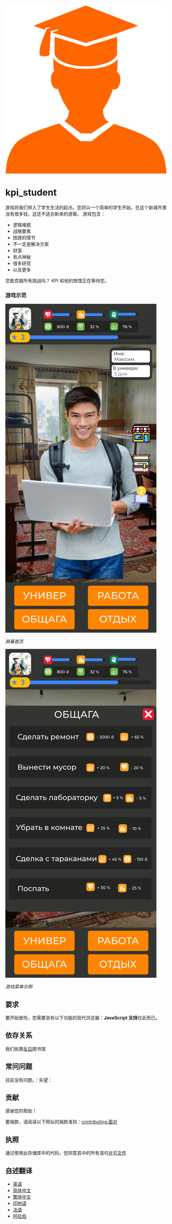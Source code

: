 ![Student](readme_images/student.png)

# kpi_student

游戏将我们带入了学生生活的起点。您将以一个简单的学生开始，在这个新城市里没有很多钱，这还不适合新来的游客。
游戏包含：

- 逻辑难题
- 战略要素
- 困惑的情节
- 不一定是解决方案
- 财富
- 有点神秘
- 很多研究
- 以及更多

您能克服所有挑战吗？ KPI 和他的旅馆正在等待您。

### 游戏示范

![Image of main page](readme_images/main.svg)

_屏幕首页_

![Image of main page](readme_images/menu.svg)

_游戏菜单示例_

## 要求

要开始冒险，您需要具有以下功能的现代浏览器：**JavaScript 支持**仅此而已。

## 依存关系

我们依靠[反应](https://reactjs.org/)图书馆

## 常问问题

目前没有问题。：失望：

## 贡献

感谢您的帮助！

要捐款，请阅读以下网址的捐款准则：[contributing.面对](CONTRIBUTING.md)

## 执照

通过使用此存储库中的代码，您同意其中的所有语句[许可文件](LICENSE)

## 自述翻译

- [英语](README.md)
- [简体中文](README.zh-CN.md)
- [繁体中文](README.zh-TW.md)
- [印地语](README.hi.md)
- [法语](README.fr.md)
- [阿拉伯](README.ar.md)
